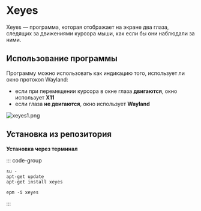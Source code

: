 # Xeyes
Xeyes — программа, которая отображает на экране два глаза, следящих за движениями курсора мыши, как если бы они наблюдали за ними.

## Использование программы
Программу можно использовать как индикацию того, использует ли окно протокол Wayland:

- если при перемещении курсора в окне глаза **двигаются**, окно использует **X11**
- если глаза **не двигаются**, окно использует **Wayland**

![xeyes1.png](/xeyes/xeyes1.png)

## Установка из репозитория

**Установка через терминал**

::: code-group

```shell[apt-get]
su -
apt-get update
apt-get install xeyes
```
```shell[epm]
epm -i xeyes
```

:::